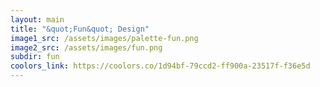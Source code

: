 ```yaml
---
layout: main
title: "&quot;Fun&quot; Design"
image1_src: /assets/images/palette-fun.png
image2_src: /assets/images/fun.png
subdir: fun
coolors_link: https://coolors.co/1d94bf-79ccd2-ff900a-23517f-f36e5d
---
```

